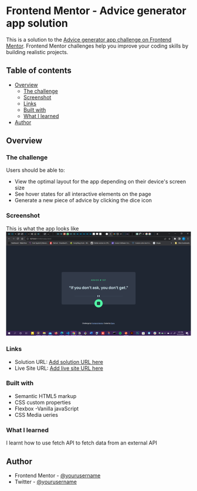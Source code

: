 # Frontend Mentor - Advice generator app solution

This is a solution to the [Advice generator app challenge on Frontend Mentor](https://www.frontendmentor.io/challenges/advice-generator-app-QdUG-13db). Frontend Mentor challenges help you improve your coding skills by building realistic projects.

## Table of contents

- [Overview](#overview)
  - [The challenge](#the-challenge)
  - [Screenshot](#screenshot)
  - [Links](#links)
  - [Built with](#built-with)
  - [What I learned](#what-i-learned)
- [Author](#author)




## Overview

### The challenge

Users should be able to:

- View the optimal layout for the app depending on their device's screen size
- See hover states for all interactive elements on the page
- Generate a new piece of advice by clicking the dice icon

### Screenshot
This is what the app looks like
![](./images/screenshot.png)
### Links

- Solution URL: [Add solution URL here](https://your-solution-url.com)
- Live Site URL: [Add live site URL here](https://frontend-mentor-quotes-generator.netlify.app/)

### Built with

- Semantic HTML5 markup
- CSS custom properties
- Flexbox
-Vanilla javaScript
- CSS Media ueries


### What I learned

I learnt how to use fetch API to fetch data from an external API

## Author

<!-- - Website - [Add your name here](https://www.your-site.com) -->
- Frontend Mentor - [@yourusername](https://www.frontendmentor.io/profile/Ojara27)
- Twitter - [@yourusername](https://twitter.com/ojarraa)


